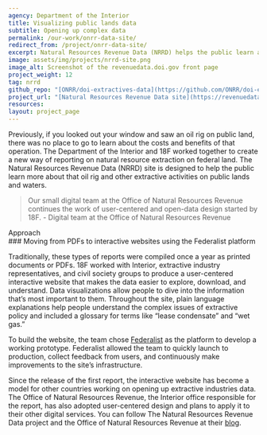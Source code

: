 ```yaml
---
agency: Department of the Interior
title: Visualizing public lands data
subtitle: Opening up complex data
permalink: /our-work/onrr-data-site/
redirect_from: /project/onrr-data-site/
excerpt: Natural Resources Revenue Data (NRRD) helps the public learn about extractive activities on public lands and waters.
image: assets/img/projects/nrrd-site.png
image_alt: Screenshot of the revenuedata.doi.gov front page
project_weight: 12
tag: nrrd
github_repo: "[ONRR/doi-extractives-data](https://github.com/ONRR/doi-extractives-data)"
project_url: "[Natural Resources Revenue Data site](https://revenuedata.doi.gov/)"
resources:
layout: project_page
---
```


Previously, if you looked out your window and saw an oil rig on public
land, there was no place to go to learn about the costs and benefits of
that operation. The Department of the Interior and 18F worked together
to create a new way of reporting on natural resource extraction on
federal land. The Natural Resources Revenue Data (NRRD) site is designed
to help the public learn more about that oil rig and other extractive
activities on public lands and waters.

<blockquote class="testimonial-blockquote">
Our small digital team at the Office of Natural Resources Revenue continues the work of user-centered and open-data design started by 18F.
    <span>- Digital team at the Office of Natural Resources Revenue</span>
</blockquote>

<div class="case-study-preheader margin-top-6">Approach</div>
### Moving from PDFs to interactive websites using the Federalist platform

Traditionally, these types of reports were compiled once a year as
printed documents or PDFs. 18F worked with Interior, extractive industry
representatives, and civil society groups to produce a user-centered
interactive website that makes the data easier to explore, download, and
understand. Data visualizations allow people to dive into the
information that’s most important to them. Throughout the site, plain
language explanations help people understand the complex issues of
extractive policy and included a glossary for terms like “lease
condensate” and “wet gas.”

To build the website, the team chose
[Federalist](https://federalist.18f.gov/) as the platform to develop a
working prototype. Federalist allowed the team to quickly launch to
production, collect feedback from users, and continuously make
improvements to the site’s infrastructure.

Since the release of the first report, the interactive website has
become a model for other countries working on opening up extractive
industries data. The Office of Natural Resources Revenue, the Interior
office responsible for the report, has also adopted user-centered design
and plans to apply it to their other digital services. You can follow
The Natural Resources Revenue Data project and the Office of Natural
Resources Revenue at their [blog](https://revenuedata.doi.gov/blog/).
